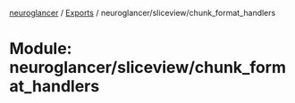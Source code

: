 [neuroglancer](../README.md) / [Exports](../modules.md) / neuroglancer/sliceview/chunk\_format\_handlers

# Module: neuroglancer/sliceview/chunk\_format\_handlers
